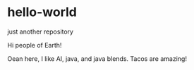 # hello-world
just another repository 

Hi people of Earth!

Oean here, I like AI, java, and java blends. 
Tacos are amazing!
